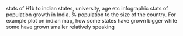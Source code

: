 stats of H1b to indian states, university, age etc infographic
stats of population growth in India. % population to the size of the country. For example plot on indian map, how some states have grown bigger
while some have grown smaller relatively speaking

